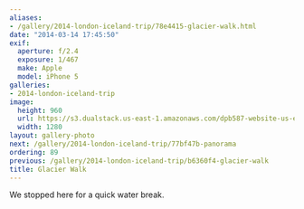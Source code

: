 ```yaml
---
aliases:
- /gallery/2014-london-iceland-trip/78e4415-glacier-walk.html
date: "2014-03-14 17:45:50"
exif:
  aperture: f/2.4
  exposure: 1/467
  make: Apple
  model: iPhone 5
galleries:
- 2014-london-iceland-trip
image:
  height: 960
  url: https://s3.dualstack.us-east-1.amazonaws.com/dpb587-website-us-east-1/asset/gallery/2014-london-iceland-trip/78e4415-glacier-walk~1280.jpg
  width: 1280
layout: gallery-photo
next: /gallery/2014-london-iceland-trip/77bf47b-panorama
ordering: 89
previous: /gallery/2014-london-iceland-trip/b6360f4-glacier-walk
title: Glacier Walk
---
```


We stopped here for a quick water break.
